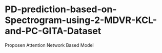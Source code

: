 # PD-prediction-based-on-Spectrogram-using-2-MDVR-KCL-and-PC-GITA-Dataset
Proposen Attention Network Based Model
